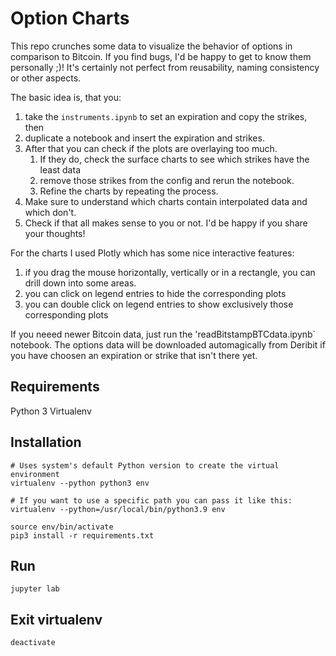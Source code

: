 # Option Charts

This repo crunches some data to visualize the behavior of options in comparison to Bitcoin.
If you find bugs, I'd be happy to get to know them personally ;)!
It's certainly not perfect from reusability, naming consistency or other aspects.

The basic idea is, that you:
1. take the `instruments.ipynb` to set an expiration and copy the strikes, then
2. duplicate a notebook and insert the expiration and strikes.
3. After that you can check if the plots are overlaying too much.
   1. If they do, check the surface charts to see which strikes have the least data
   2. remove those strikes from the config and rerun the notebook.
   3. Refine the charts by repeating the process.
4. Make sure to understand which charts contain interpolated data and which don't.
5. Check if that all makes sense to you or not. I'd be happy if you share your thoughts!

For the charts I used Plotly which has some nice interactive features: 
1. if you drag the mouse horizontally, vertically or in a rectangle, you can drill down into some areas.
2. you can click on legend entries to hide the corresponding plots
3. you can double click on legend entries to show exclusively those corresponding plots

If you neeed newer Bitcoin data, just run the 'readBitstampBTCdata.ipynb` notebook.
The options data will be downloaded automagically from Deribit if you have choosen an expiration or strike that isn't there yet.

## Requirements
Python 3
Virtualenv

## Installation
```
# Uses system's default Python version to create the virtual environment
virtualenv --python python3 env

# If you want to use a specific path you can pass it like this:
virtualenv --python=/usr/local/bin/python3.9 env

source env/bin/activate
pip3 install -r requirements.txt
```

## Run
``` 
jupyter lab
```

## Exit virtualenv
``` 
deactivate
```
